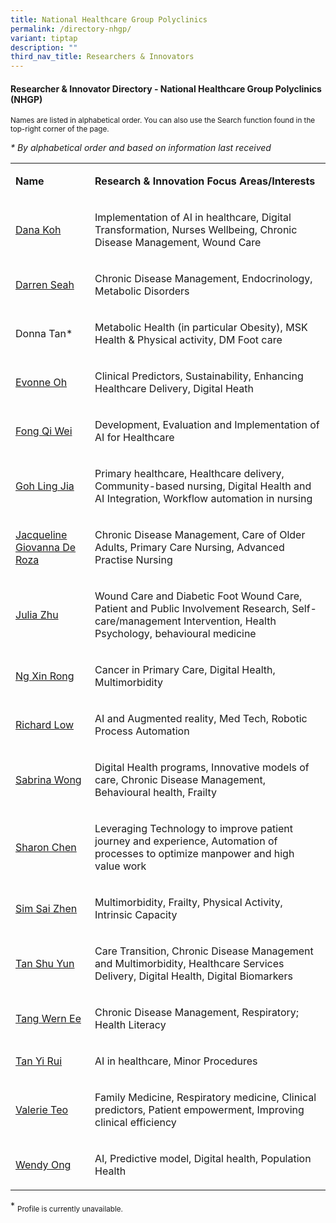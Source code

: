 ```yaml
---
title: National Healthcare Group Polyclinics
permalink: /directory-nhgp/
variant: tiptap
description: ""
third_nav_title: Researchers & Innovators
---
```

<h4><strong>Researcher &amp; Innovator Directory - National Healthcare Group Polyclinics (NHGP)</strong></h4>
<p><sup>Names are listed in alphabetical order. You can also use the Search function found in the top-right corner of the page.</sup>
</p>
<p></p>
<p><em>* By alphabetical order and based on information last received</em>
</p>
<table style="minWidth: 50px">
<colgroup>
<col>
<col>
</colgroup>
<tbody>
<tr>
<td rowspan="1" colspan="1">
<p><strong>Name</strong>
</p>
</td>
<td rowspan="1" colspan="1">
<p><strong>Research&nbsp;&amp; Innovation&nbsp;Focus Areas/Interests</strong>
</p>
</td>
</tr>
<tr>
<td rowspan="1" colspan="1">
<p><a href="/files/Researcher Directory/NHG Polyclinics/Dana_Koh_NHG_edited_Jun_2025.pdf" rel="noopener nofollow" target="_blank">Dana Koh</a>
</p>
</td>
<td rowspan="1" colspan="1">
<p>Implementation of AI in healthcare, Digital Transformation, Nurses Wellbeing,
Chronic Disease Management, Wound Care</p>
</td>
</tr>
<tr>
<td rowspan="1" colspan="1">
<p><a href="/files/Researcher Directory/NHG Polyclinics/Darren_Seah_NHG_edited_Jun_2025.pdf" rel="noopener nofollow" target="_blank">Darren Seah</a>
</p>
</td>
<td rowspan="1" colspan="1">
<p>Chronic Disease Management, Endocrinology, Metabolic Disorders</p>
</td>
</tr>
<tr>
<td rowspan="1" colspan="1">
<p>Donna Tan*</p>
</td>
<td rowspan="1" colspan="1">
<p>Metabolic Health (in particular Obesity), MSK Health &amp; Physical activity,
DM Foot care</p>
</td>
</tr>
<tr>
<td rowspan="1" colspan="1">
<p><a href="/files/Researcher Directory/NHG Polyclinics/Evonne_Oh_NHG_edited_Jun_2025.pdf" rel="noopener nofollow" target="_blank">Evonne Oh</a>
</p>
</td>
<td rowspan="1" colspan="1">
<p>Clinical Predictors, Sustainability, Enhancing Healthcare Delivery, Digital
Heath</p>
</td>
</tr>
<tr>
<td rowspan="1" colspan="1">
<p><a href="/files/Researcher Directory/NHG Polyclinics/Fong_Qi_Wei_NHG_edited_Jun_2025.pdf" rel="noopener nofollow" target="_blank">Fong Qi Wei</a>
</p>
</td>
<td rowspan="1" colspan="1">
<p>Development, Evaluation and Implementation of AI for Healthcare</p>
</td>
</tr>
<tr>
<td rowspan="1" colspan="1">
<p><a href="/files/Researcher Directory/NHG Polyclinics/Goh_Ling_Jia_NHG_edited_Jun_2025.pdf" rel="noopener noreferrer nofollow" target="_blank">Goh Ling Jia</a>
</p>
</td>
<td rowspan="1" colspan="1">
<p>Primary healthcare, Healthcare delivery, Community-based nursing, Digital
Health and AI Integration, Workflow automation in nursing</p>
</td>
</tr>
<tr>
<td rowspan="1" colspan="1">
<p><a href="/files/Researcher Directory/NHG Polyclinics/Jacqueline_Giovanna_De_Roza_NHG_edited_Jun_2025.pdf" rel="noopener nofollow" target="_blank">Jacqueline Giovanna De Roza</a>
</p>
</td>
<td rowspan="1" colspan="1">
<p>Chronic Disease Management, Care of Older Adults, Primary Care Nursing,
Advanced Practise Nursing</p>
</td>
</tr>
<tr>
<td rowspan="1" colspan="1">
<p><a href="/files/Researcher Directory/NHG Polyclinics/Julia_Zhu_NHG_edited_Jun_2025.pdf" rel="noopener nofollow" target="_blank">Julia Zhu</a>
</p>
</td>
<td rowspan="1" colspan="1">
<p>Wound Care and Diabetic Foot Wound Care, Patient and Public Involvement
Research, Self-care/management Intervention, Health Psychology, behavioural
medicine</p>
</td>
</tr>
<tr>
<td rowspan="1" colspan="1">
<p><a href="/files/Researcher Directory/NHG Polyclinics/Ng_Xin_Rong_NHG_edited_Jun_2025.pdf" rel="noopener nofollow" target="_blank">Ng Xin Rong</a>
</p>
</td>
<td rowspan="1" colspan="1">
<p>Cancer in Primary Care, Digital Health, Multimorbidity</p>
</td>
</tr>
<tr>
<td rowspan="1" colspan="1">
<p><a href="/files/Researcher Directory/NHG Polyclinics/Richard_Low_NHG_edited_Jun_2025.pdf" rel="noopener nofollow" target="_blank">Richard Low</a>
</p>
</td>
<td rowspan="1" colspan="1">
<p>AI and Augmented reality, Med Tech, Robotic Process Automation</p>
</td>
</tr>
<tr>
<td rowspan="1" colspan="1">
<p><a href="/files/Researcher Directory/NHG Polyclinics/Sabrina_Wong_NHG_edited_Jun_2025.pdf" rel="noopener nofollow" target="_blank">Sabrina Wong</a>
</p>
</td>
<td rowspan="1" colspan="1">
<p>Digital Health programs, Innovative models of care, Chronic Disease Management,
Behavioural health, Frailty</p>
</td>
</tr>
<tr>
<td rowspan="1" colspan="1">
<p><a href="/files/Researcher Directory/NHG Polyclinics/Sharon_Chen_NHG_edited_Jun_2025.pdf" rel="noopener nofollow" target="_blank">Sharon Chen</a>
</p>
</td>
<td rowspan="1" colspan="1">
<p>Leveraging Technology to improve patient journey and experience, Automation
of processes to optimize manpower and high value work</p>
</td>
</tr>
<tr>
<td rowspan="1" colspan="1">
<p><a href="/files/Researcher Directory/NHG Polyclinics/Sim_Sai_Zhen_NHG_edited_Jun_2025.pdf" rel="noopener nofollow" target="_blank">Sim Sai Zhen</a>
</p>
</td>
<td rowspan="1" colspan="1">
<p>Multimorbidity, Frailty, Physical Activity, Intrinsic Capacity</p>
</td>
</tr>
<tr>
<td rowspan="1" colspan="1">
<p><a href="/files/Researcher Directory/NHG Polyclinics/Tan_Shu_Yun_NHG_edited_Jun_2025.pdf" rel="noopener nofollow" target="_blank">Tan Shu Yun</a>
</p>
</td>
<td rowspan="1" colspan="1">
<p>Care Transition, Chronic Disease Management and Multimorbidity, Healthcare
Services Delivery, Digital Health, Digital Biomarkers</p>
</td>
</tr>
<tr>
<td rowspan="1" colspan="1">
<p><a href="/files/Researcher Directory/NHG Polyclinics/Tang_Wern_Ee_NHG_edited_Jun_2025.pdf" rel="noopener nofollow" target="_blank">Tang Wern Ee</a>
</p>
</td>
<td rowspan="1" colspan="1">
<p>Chronic Disease Management, Respiratory; Health Literacy</p>
</td>
</tr>
<tr>
<td rowspan="1" colspan="1">
<p><a href="/files/Researcher Directory/NHG Polyclinics/Tan_Yi_Rui_NHG_edited_Jun_2025.pdf" rel="noopener nofollow" target="_blank">Tan Yi Rui</a>
</p>
</td>
<td rowspan="1" colspan="1">
<p>AI in healthcare, Minor Procedures</p>
</td>
</tr>
<tr>
<td rowspan="1" colspan="1">
<p><a href="/files/Researcher Directory/NHG Polyclinics/Valerie_Teo_NHG_edited_Jun_2025.pdf" rel="noopener nofollow" target="_blank">Valerie Teo</a>
</p>
</td>
<td rowspan="1" colspan="1">
<p>Family Medicine, Respiratory medicine, Clinical predictors, Patient empowerment,
Improving clinical efficiency</p>
</td>
</tr>
<tr>
<td rowspan="1" colspan="1">
<p><a href="/files/Researcher Directory/NHG Polyclinics/Wendy_Ong_NHG_edited_Jun_2025.pdf" rel="noopener nofollow" target="_blank">Wendy Ong</a>
</p>
</td>
<td rowspan="1" colspan="1">
<p>AI, Predictive model, Digital health, Population Health</p>
</td>
</tr>
</tbody>
</table>
<p></p>
<p></p>
<p>* <sub>Profile is currently unavailable.</sub>
</p>
<p></p>
